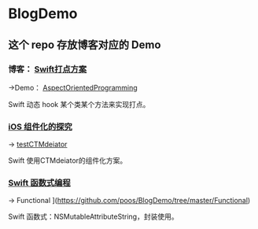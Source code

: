 # BlogDemo


## 这个 repo 存放博客对应的 Demo

### 博客： [Swift打点方案](https://poos.github.io/2018/07/17/ProjectEvent/)

->Demo： [AspectOrientedProgramming](https://github.com/poos/BlogDemo/tree/master/AspectOrientedProgramming)

Swift 动态 hook 某个类某个方法来实现打点。

### [iOS 组件化的探究](https://poos.github.io/2018/10/10/Module/)
-> [testCTMdeiator](https://github.com/poos/BlogDemo/tree/master/testCTMdeiator)


Swift 使用CTMdeiator的组件化方案。

### [Swift 函数式编程](https://poos.github.io/2018/11/05/SwiftFunctional/)
-> Functional ](https://github.com/poos/BlogDemo/tree/master/Functional)


Swift  函数式：NSMutableAttributeString，封装使用。
